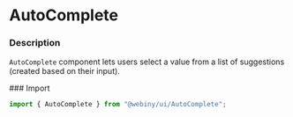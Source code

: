 # AutoComplete

### Description

`AutoComplete` component lets users select a value from a list of suggestions (created based on their input).

### Import

```js
import { AutoComplete } from "@webiny/ui/AutoComplete";
```
